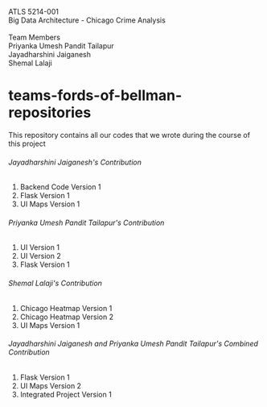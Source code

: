 ATLS 5214-001 </br>
Big Data Architecture - Chicago Crime Analysis</br>
<br/>
Team Members </br>
Priyanka Umesh Pandit Tailapur </br>
Jayadharshini Jaiganesh </br>
Shemal Lalaji </br>

# teams-fords-of-bellman-repositories</br>
This repository contains all our codes that we wrote during the course of this project <br/>

###### Jayadharshini Jaiganesh's Contribution <br/>
1. Backend Code Version 1 <br/>
2. Flask Version 1 <br/>
3. UI Maps Version 1 <br/>

###### Priyanka Umesh Pandit Tailapur's Contribution <br/>
1. UI Version 1 <br/>
2. UI Version 2 <br/>
3. Flask Version 1 <br/>

###### Shemal Lalaji's Contribution <br/>
1. Chicago Heatmap Version 1 <br/>
2. Chicago Heatmap Version 2 <br/>
3. UI Maps Version 1 <br/>

###### Jayadharshini Jaiganesh and Priyanka Umesh Pandit Tailapur's Combined Contribution <br/>
1. Flask Version 1 <br/>
3. UI Maps Version 2 <br/>
4. Integrated Project Version 1 <br/>
